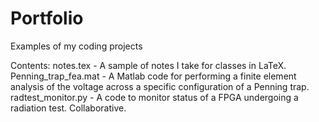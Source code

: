 # Portfolio
Examples of my coding projects

Contents:
notes.tex - A sample of notes I take for classes in LaTeX.
Penning_trap_fea.mat - A Matlab code for performing a finite element analysis of the voltage across a specific configuration of a Penning trap.
radtest_monitor.py - A code to monitor status of a FPGA undergoing a radiation test. Collaborative.
